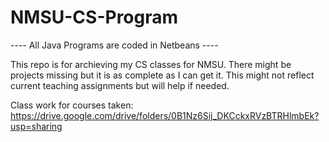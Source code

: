 # NMSU-CS-Program

---- All Java Programs are coded in Netbeans ----

This repo is for archieving my CS classes for NMSU. There might be projects missing but it is as complete as I can get it. This might not reflect current teaching assignments but will help if needed.

Class work for courses taken: https://drive.google.com/drive/folders/0B1Nz6Sij_DKCckxRVzBTRHlmbEk?usp=sharing 
